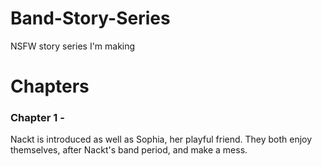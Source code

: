 # Band-Story-Series
NSFW story series I'm making

# Chapters
### Chapter 1 -
Nackt is introduced as well as Sophia, her playful friend. They both enjoy themselves, after Nackt's band period, and make a mess.
